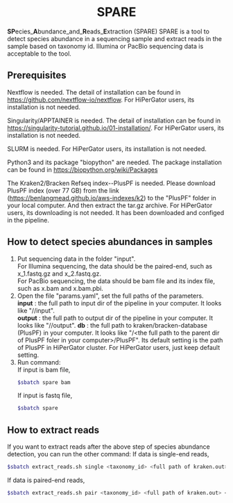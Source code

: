 <h1 align="center">SPARE</h1>

**SP**ecies_**A**bundance_and_**R**eads_**E**xtraction (SPARE)
SPARE is a tool to detect species abundance in a sequencing sample and extract reads in the sample based on taxonomy id. Illumina or PacBio sequencing data is acceptable to the tool. 

## Prerequisites
Nextflow is needed. The detail of installation can be found in https://github.com/nextflow-io/nextflow. For HiPerGator users, its installation is not needed.

Singularity/APPTAINER is needed. The detail of installation can be found in https://singularity-tutorial.github.io/01-installation/. For HiPerGator users, its installation is not needed.

SLURM is needed. For HiPerGator users, its installation is not needed.

Python3 and its package "biopython" are needed. The package installation can be found in https://biopython.org/wiki/Packages

The Kraken2/Bracken Refseq index--PlusPF is needed. Please download PlusPF index (over 77 GB) from the link (https://benlangmead.github.io/aws-indexes/k2) to the "PlusPF" folder in your local computer. And then extract the tar.gz archive. For HiPerGator users, its downloading is not needed. It has been downloaded and configed in the pipeline.

## How to detect species abundances in samples 
1. Put sequencing data in the folder "input".     
   For Illumina sequencing, the data should be the paired-end, such as x_1.fastq.gz and x_2.fastq.gz.     
   For PacBio sequencing, the data should be bam file and its index file, such as  x.bam and x.bam.pbi.         
2. Open the file "params.yaml", set the full paths of the parameters.     
   **input** : the full path to input dir of the pipeline in your computer. It looks like "/<full path to the pipeline dir in your computer>/input".     
   **output** : the full path to output dir of the pipeline in your computer. It looks like "/<full path to the pipeline dir in your computer>/output".
   **db** : the full path to kraken/bracken-database (PlusPF) in your computer. It looks like "/\<the full path to the parent dir of PlusPF foler in your computer\>/PlusPF". Its default setting is the path of PlusPF in HiPerGator cluster. For HiPerGator users, just keep default setting.     
3. Run command:              
   If input is bam file, 
   ```bash
   $sbatch spare bam
   ```
   If input is fastq file,
   ```bash
   $sbatch spare             
   ```
## How to extract reads
If you want to extract reads after the above step of species abundance detection, you can run the other command:
If data is single-end reads,
```bash
$sbatch extract_reads.sh single <taxonomy_id> <full path of kraken.out> <full path of read file>
```
If data is paired-end reads,
```bash
$sbatch extract_reads.sh pair <taxonomy_id> <full path of kraken.out> <full path of R1 read file> <full path of R2 read file>
```
